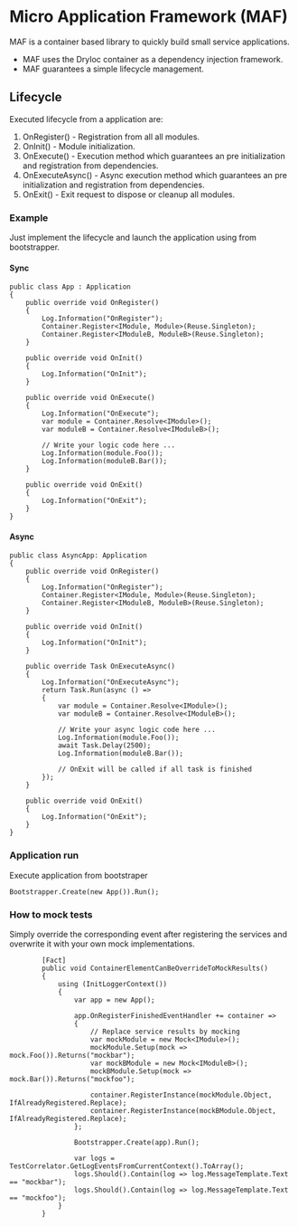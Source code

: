 # Micro Application Framework (MAF)

MAF is a container based library to quickly build small service applications.

* MAF uses the DryIoc container as a dependency injection framework.
* MAF guarantees a simple lifecycle management.

## Lifecycle

Executed lifecycle from a application are:

1. OnRegister()     - Registration from all all modules.
2. OnInit()         - Module initialization.
3. OnExecute()      - Execution method which guarantees an pre initialization and registration from dependencies.
4. OnExecuteAsync() - Async execution method which guarantees an pre initialization and registration from dependencies.
5. OnExit()         - Exit request to dispose or cleanup all modules.

### Example

Just implement the lifecycle and launch the application using from bootstrapper.

#### Sync

```
public class App : Application
{
    public override void OnRegister()
    {
        Log.Information("OnRegister");
        Container.Register<IModule, Module>(Reuse.Singleton);
        Container.Register<IModuleB, ModuleB>(Reuse.Singleton);
    }

    public override void OnInit()
    {
        Log.Information("OnInit");
    }

    public override void OnExecute()
    {
        Log.Information("OnExecute");
        var module = Container.Resolve<IModule>();
        var moduleB = Container.Resolve<IModuleB>();

        // Write your logic code here ...
        Log.Information(module.Foo());
        Log.Information(moduleB.Bar());
    }

    public override void OnExit()
    {
        Log.Information("OnExit");
    }
}
```

#### Async

```
public class AsyncApp: Application
{
    public override void OnRegister()
    {
        Log.Information("OnRegister");
        Container.Register<IModule, Module>(Reuse.Singleton);
        Container.Register<IModuleB, ModuleB>(Reuse.Singleton);
    }

    public override void OnInit()
    {
        Log.Information("OnInit");
    }

    public override Task OnExecuteAsync()
    {
        Log.Information("OnExecuteAsync");
        return Task.Run(async () =>
        {
            var module = Container.Resolve<IModule>();
            var moduleB = Container.Resolve<IModuleB>();

            // Write your async logic code here ...
            Log.Information(module.Foo());
            await Task.Delay(2500);
            Log.Information(moduleB.Bar());

            // OnExit will be called if all task is finished
        });
    }

    public override void OnExit()
    {
        Log.Information("OnExit");
    }
}
```

### Application run

Execute application from bootstraper

```
Bootstrapper.Create(new App()).Run();
```

### How to mock tests

Simply override the corresponding event after registering the services and overwrite it with your own mock implementations.

```
        [Fact] 
        public void ContainerElementCanBeOverrideToMockResults()
        {
            using (InitLoggerContext())
            {
                var app = new App();

                app.OnRegisterFinishedEventHandler += container =>
                {
                    // Replace service results by mocking
                    var mockModule = new Mock<IModule>();
                    mockModule.Setup(mock => mock.Foo()).Returns("mockbar");
                    var mockBModule = new Mock<IModuleB>();
                    mockBModule.Setup(mock => mock.Bar()).Returns("mockfoo");

                    container.RegisterInstance(mockModule.Object, IfAlreadyRegistered.Replace);
                    container.RegisterInstance(mockBModule.Object, IfAlreadyRegistered.Replace);
                };

                Bootstrapper.Create(app).Run();

                var logs = TestCorrelator.GetLogEventsFromCurrentContext().ToArray();
                logs.Should().Contain(log => log.MessageTemplate.Text == "mockbar");
                logs.Should().Contain(log => log.MessageTemplate.Text == "mockfoo");
            }
        }
```
